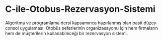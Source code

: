 # C-ile-Otobus-Rezervasyon-Sistemi
Algoritma ve programlama dersi kapsamınca hazırlanmış olan basit düzey consol uygulaması. Otobüs seferlerinin organizasayonu için hem firmaların hem de müşterilerin kullanabileceği bir rezervasyon sistemi.

